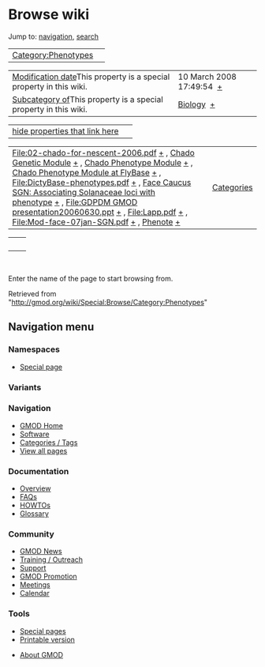 <div id="mw-page-base" class="noprint">

</div>

<div id="mw-head-base" class="noprint">

</div>

<div id="content" class="mw-body" role="main">

<span id="top"></span>

<div id="mw-js-message" style="display:none;">

</div>



# <span dir="auto">Browse wiki</span>

<div id="bodyContent">

<div id="contentSub">

</div>

<div id="jump-to-nav" class="mw-jump">

Jump to: [navigation](#mw-navigation), [search](#p-search)

</div>

<div id="mw-content-text">

|  |  |
|----|----|
| [Category:Phenotypes](/wiki/Category:Phenotypes "Category:Phenotypes") |  |

|  |  |
|----|----|
| <span class="smw-highlighter" data-type="1" state="inline" data-title="Property"><span class="smwbuiltin">[Modification date](/wiki/Property:Modification_date "Property:Modification date")</span><span class="smwttcontent">This property is a special property in this wiki.</span></span> | <span class="smwb-value">10 March 2008 17:49:54  <span class="smwsearch">[+](/wiki/Special:SearchByProperty/Modification-20date/10-20March-202008-2017:49:54 "Special:SearchByProperty/Modification-20date/10-20March-202008-2017:49:54")</span></span> |
| <span class="smw-highlighter" data-type="1" state="inline" data-title="Property"><span class="smwbuiltin">[Subcategory of](/wiki/Property:Subcategory_of "Property:Subcategory of")</span><span class="smwttcontent">This property is a special property in this wiki.</span></span> | <span class="smwb-value">[Biology](/wiki/Category:Biology "Category:Biology")  <span class="smwsearch">[+](/wiki/Special:SearchByProperty/Subcategory-20of/Biology "Special:SearchByProperty/Subcategory-20of/Biology")</span></span> |

<span id="smw_browse_incoming"></span>

|  |  |
|----|----|
| [hide properties that link here](/mediawiki/index.php?title=Special:Browse&offset=0&dir=out&article=Category%3APhenotypes)  |  |

|  |  |
|----|----|
| <span class="smwb-ivalue">[File:02-chado-for-nescent-2006.pdf](/wiki/File:02-chado-for-nescent-2006.pdf "File:02-chado-for-nescent-2006.pdf") <span class="smwbrowse">[+](/wiki/Special:Browse/File:02-2Dchado-2Dfor-2Dnescent-2D2006.pdf "Special:Browse/File:02-2Dchado-2Dfor-2Dnescent-2D2006.pdf")</span></span> , <span class="smwb-ivalue">[Chado Genetic Module](/wiki/Chado_Genetic_Module "Chado Genetic Module") <span class="smwbrowse">[+](/wiki/Special:Browse/Chado-20Genetic-20Module "Special:Browse/Chado-20Genetic-20Module")</span></span> , <span class="smwb-ivalue">[Chado Phenotype Module](/wiki/Chado_Phenotype_Module "Chado Phenotype Module") <span class="smwbrowse">[+](/wiki/Special:Browse/Chado-20Phenotype-20Module "Special:Browse/Chado-20Phenotype-20Module")</span></span> , <span class="smwb-ivalue">[Chado Phenotype Module at FlyBase](/wiki/Chado_Phenotype_Module_at_FlyBase "Chado Phenotype Module at FlyBase") <span class="smwbrowse">[+](/wiki/Special:Browse/Chado-20Phenotype-20Module-20at-20FlyBase "Special:Browse/Chado-20Phenotype-20Module-20at-20FlyBase")</span></span> , <span class="smwb-ivalue">[File:DictyBase-phenotypes.pdf](/wiki/File:DictyBase-phenotypes.pdf "File:DictyBase-phenotypes.pdf") <span class="smwbrowse">[+](/wiki/Special:Browse/File:DictyBase-2Dphenotypes.pdf "Special:Browse/File:DictyBase-2Dphenotypes.pdf")</span></span> , <span class="smwb-ivalue">[Face Caucus SGN: Associating Solanaceae loci with phenotype](/wiki/Face_Caucus_SGN:_Associating_Solanaceae_loci_with_phenotype "Face Caucus SGN: Associating Solanaceae loci with phenotype") <span class="smwbrowse">[+](/wiki/Special:Browse/Face-20Caucus-20SGN:-20Associating-20Solanaceae-20loci-20with-20phenotype "Special:Browse/Face-20Caucus-20SGN:-20Associating-20Solanaceae-20loci-20with-20phenotype")</span></span> , <span class="smwb-ivalue">[File:GDPDM GMOD presentation20060630.ppt](/wiki/File:GDPDM_GMOD_presentation20060630.ppt "File:GDPDM GMOD presentation20060630.ppt") <span class="smwbrowse">[+](/wiki/Special:Browse/File:GDPDM-20GMOD-20presentation20060630.ppt "Special:Browse/File:GDPDM-20GMOD-20presentation20060630.ppt")</span></span> , <span class="smwb-ivalue">[File:Lapp.pdf](/wiki/File:Lapp.pdf "File:Lapp.pdf") <span class="smwbrowse">[+](/wiki/Special:Browse/File:Lapp.pdf "Special:Browse/File:Lapp.pdf")</span></span> , <span class="smwb-ivalue">[File:Mod-face-07jan-SGN.pdf](/wiki/File:Mod-face-07jan-SGN.pdf "File:Mod-face-07jan-SGN.pdf") <span class="smwbrowse">[+](/wiki/Special:Browse/File:Mod-2Dface-2D07jan-2DSGN.pdf "Special:Browse/File:Mod-2Dface-2D07jan-2DSGN.pdf")</span></span> , <span class="smwb-ivalue">[Phenote](/wiki/Phenote "Phenote") <span class="smwbrowse">[+](/wiki/Special:Browse/Phenote "Special:Browse/Phenote")</span></span> | [Categories](/wiki/Special:Categories "Special:Categories") |

|     |     |
|-----|-----|
|     |     |

 

Enter the name of the page to start browsing from.  

</div>

<div class="printfooter">

Retrieved from
"<http://gmod.org/wiki/Special:Browse/Category:Phenotypes>"

</div>

<div id="catlinks" class="catlinks catlinks-allhidden">

</div>

<div class="visualClear">

</div>

</div>

</div>

<div id="mw-navigation">

## Navigation menu

<div id="mw-head">



<div id="left-navigation">

<div id="p-namespaces" class="vectorTabs" role="navigation"
aria-labelledby="p-namespaces-label">

### Namespaces

- <span id="ca-nstab-special">[Special
  page](/wiki/Special:Browse/Category:Phenotypes "This is a special page, you cannot edit the page itself")</span>

</div>

<div id="p-variants" class="vectorMenu emptyPortlet" role="navigation"
aria-labelledby="p-variants-label">

### 

### Variants[](#)

<div class="menu">

</div>

</div>

</div>





</div>



</div>

</div>

</div>

<div id="mw-panel">

<div id="p-logo" role="banner">

<a href="/wiki/Main_Page"
style="background-image: url(http://gmod.org/images/GMOD-cogs.png);"
title="Visit the main page"></a>

</div>

<div id="p-Navigation" class="portal" role="navigation"
aria-labelledby="p-Navigation-label">

### Navigation

<div class="body">

- <span id="n-GMOD-Home">[GMOD Home](/wiki/Main_Page)</span>
- <span id="n-Software">[Software](/wiki/GMOD_Components)</span>
- <span id="n-Categories-.2F-Tags">[Categories /
  Tags](/wiki/Categories)</span>
- <span id="n-View-all-pages">[View all
  pages](/wiki/Special:AllPages)</span>

</div>

</div>

<div id="p-Documentation" class="portal" role="navigation"
aria-labelledby="p-Documentation-label">

### Documentation

<div class="body">

- <span id="n-Overview">[Overview](/wiki/Overview)</span>
- <span id="n-FAQs">[FAQs](/wiki/Category:FAQ)</span>
- <span id="n-HOWTOs">[HOWTOs](/wiki/Category:HOWTO)</span>
- <span id="n-Glossary">[Glossary](/wiki/Glossary)</span>

</div>

</div>

<div id="p-Community" class="portal" role="navigation"
aria-labelledby="p-Community-label">

### Community

<div class="body">

- <span id="n-GMOD-News">[GMOD News](/wiki/GMOD_News)</span>
- <span id="n-Training-.2F-Outreach">[Training /
  Outreach](/wiki/Training_and_Outreach)</span>
- <span id="n-Support">[Support](/wiki/Support)</span>
- <span id="n-GMOD-Promotion">[GMOD
  Promotion](/wiki/GMOD_Promotion)</span>
- <span id="n-Meetings">[Meetings](/wiki/Meetings)</span>
- <span id="n-Calendar">[Calendar](/wiki/Calendar)</span>

</div>

</div>

<div id="p-tb" class="portal" role="navigation"
aria-labelledby="p-tb-label">

### Tools

<div class="body">

- <span id="t-specialpages"><a href="/wiki/Special:SpecialPages" accesskey="q"
  title="A list of all special pages [q]">Special pages</a></span>
- <span id="t-print"><a
  href="/mediawiki/index.php?title=Special:Browse/Category:Phenotypes&amp;printable=yes"
  rel="alternate" accesskey="p"
  title="Printable version of this page [p]">Printable version</a></span>

</div>

</div>

</div>

</div>

<div id="footer" role="contentinfo">

- <span id="footer-places-about">[About
  GMOD](/wiki/GMOD:About "GMOD:About")</span>

<!-- -->






</div>
